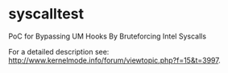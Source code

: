 # syscalltest
PoC for Bypassing UM Hooks By Bruteforcing Intel Syscalls

For a detailed description see: http://www.kernelmode.info/forum/viewtopic.php?f=15&t=3997.
